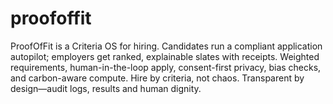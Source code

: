 # proofoffit
ProofOfFit is a Criteria OS for hiring. Candidates run a compliant application autopilot; employers get ranked, explainable slates with receipts. Weighted requirements, human-in-the-loop apply, consent-first privacy, bias checks, and carbon-aware compute. Hire by criteria, not chaos. Transparent by design—audit logs, results and human dignity.
